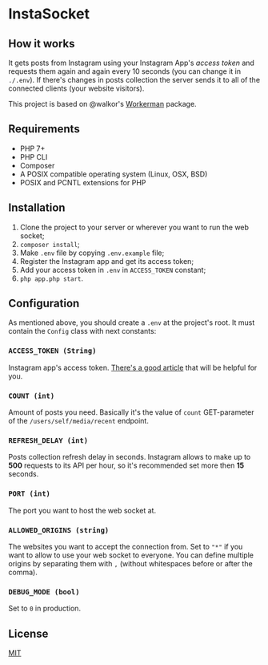 # InstaSocket

## How it works
It gets posts from Instagram using your Instagram App's *access token* and requests them again and again every 10 seconds (you can change it in `./.env`). If there's changes in posts collection the server sends it to all of the connected clients (your website visitors).

This project is based on @walkor's [Workerman](https://github.com/walkor/Workerman) package.

## Requirements
- PHP 7+
- PHP CLI
- Composer
- A POSIX compatible operating system (Linux, OSX, BSD)
- POSIX and PCNTL extensions for PHP

## Installation
1. Clone the project to your server or wherever you want to run the web socket;
2. `composer install`;
3. Make `.env` file by copying `.env.example` file;
4. Register the Instagram app and get its access token;
5. Add your access token in `.env` in `ACCESS_TOKEN` constant;
6. `php app.php start`.

## Configuration
As mentioned above, you should create a `.env` at the project's root. It must contain the `Config` class with next constants:

### `ACCESS_TOKEN (String)`
Instagram app's access token. [There's a good article](https://elfsight.com/blog/2016/05/how-to-get-instagram-access-token/) that will be helpful for you.

### `COUNT (int)`
Amount of posts you need. Basically it's the value of `count` GET-parameter of the `/users/self/media/recent` endpoint.

### `REFRESH_DELAY (int)`
Posts collection refresh delay in seconds. Instagram allows to make up to **500** requests to its API per hour, so it's recommended set more then **15** seconds.

### `PORT (int)`
The port you want to host the web socket at.

### `ALLOWED_ORIGINS (string)`
The websites you want to accept the connection from. Set to `"*"` if you want to allow to use your web socket to everyone. You can define multiple origins by separating them with `,` (without whitespaces before or after the comma).

### `DEBUG_MODE (bool)`
Set to `0` in production.

## License
[MIT](LICENSE.md)
